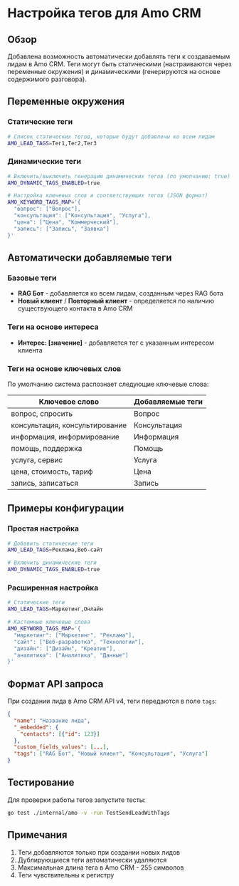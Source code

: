 # Настройка тегов для Amo CRM

## Обзор

Добавлена возможность автоматически добавлять теги к создаваемым лидам в Amo CRM. Теги могут быть статическими (настраиваются через переменные окружения) и динамическими (генерируются на основе содержимого разговора).

## Переменные окружения

### Статические теги

```bash
# Список статических тегов, которые будут добавлены ко всем лидам
AMO_LEAD_TAGS=Тег1,Тег2,Тег3
```

### Динамические теги

```bash
# Включить/выключить генерацию динамических тегов (по умолчанию: true)
AMO_DYNAMIC_TAGS_ENABLED=true

# Настройка ключевых слов и соответствующих тегов (JSON формат)
AMO_KEYWORD_TAGS_MAP='{
  "вопрос": ["Вопрос"],
  "консультация": ["Консультация", "Услуга"],
  "цена": ["Цена", "Коммерческий"],
  "запись": ["Запись", "Заявка"]
}'
```

## Автоматически добавляемые теги

### Базовые теги
- **RAG Бот** - добавляется ко всем лидам, созданным через RAG бота
- **Новый клиент** / **Повторный клиент** - определяется по наличию существующего контакта в Amo CRM

### Теги на основе интереса
- **Интерес: [значение]** - добавляется тег с указанным интересом клиента

### Теги на основе ключевых слов
По умолчанию система распознает следующие ключевые слова:

| Ключевое слово | Добавляемые теги |
|----------------|------------------|
| вопрос, спросить | Вопрос |
| консультация, консультирование | Консультация |
| информация, информирование | Информация |
| помощь, поддержка | Помощь |
| услуга, сервис | Услуга |
| цена, стоимость, тариф | Цена |
| запись, записаться | Запись |

## Примеры конфигурации

### Простая настройка
```bash
# Добавить статические теги
AMO_LEAD_TAGS=Реклама,Веб-сайт

# Включить динамические теги
AMO_DYNAMIC_TAGS_ENABLED=true
```

### Расширенная настройка
```bash
# Статические теги
AMO_LEAD_TAGS=Маркетинг,Онлайн

# Кастомные ключевые слова
AMO_KEYWORD_TAGS_MAP='{
  "маркетинг": ["Маркетинг", "Реклама"],
  "сайт": ["Веб-разработка", "Технологии"],
  "дизайн": ["Дизайн", "Креатив"],
  "аналитика": ["Аналитика", "Данные"]
}'
```

## Формат API запроса

При создании лида в Amo CRM API v4, теги передаются в поле `tags`:

```json
{
  "name": "Название лида",
  "_embedded": {
    "contacts": [{"id": 123}]
  },
  "custom_fields_values": [...],
  "tags": ["RAG Бот", "Новый клиент", "Консультация", "Услуга"]
}
```

## Тестирование

Для проверки работы тегов запустите тесты:

```bash
go test ./internal/amo -v -run TestSendLeadWithTags
```

## Примечания

1. Теги добавляются только при создании новых лидов
2. Дублирующиеся теги автоматически удаляются
3. Максимальная длина тега в Amo CRM - 255 символов
4. Теги чувствительны к регистру
